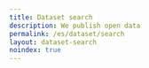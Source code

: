 ```yaml
---
title: Dataset search
description: We publish open data
permalink: /es/dataset/search
layout: dataset-search
noindex: true
---
```

